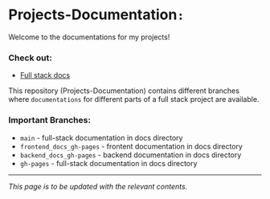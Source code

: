 # Projects-Documentation`:`

Welcome to the documentations for my projects!

### Check out:

- [Full stack docs](https://farhan7reza7.github.io/Projects-Documentation/)

This repository (Projects-Documentation) contains different branches where `documentations` for different parts of a full stack project are available.

### Important Branches:

- `main` - full-stack documentation in docs directory
- `frontend_docs_gh-pages` - frontent documentation in docs directory
- `backend_docs_gh-pages` - backend documentation in docs directory
- `gh-pages` - full-stack documentation in docs directory

---

_This page is to be updated with the relevant contents._
